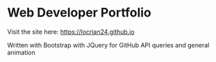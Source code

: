 # Web Developer Portfolio

Visit the site here: https://locrian24.github.io

Written with Bootstrap with JQuery for GitHub API queries and general animation
